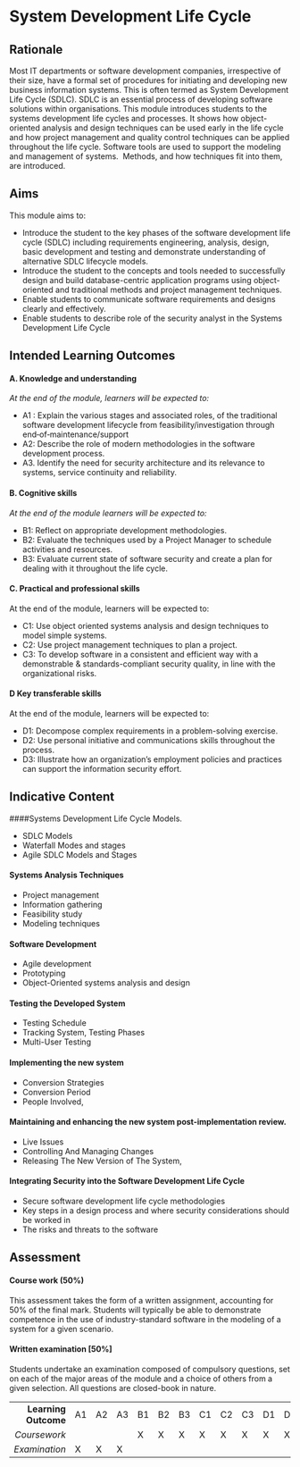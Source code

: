 # System Development Life Cycle

## Rationale
Most IT departments or software development companies, irrespective of their size, have a formal set of procedures for initiating and developing new business information systems. This is often termed as System Development Life Cycle (SDLC). SDLC is an essential process of developing software solutions within organisations. This module introduces students to the systems development life cycles and processes. It shows how object-oriented analysis and design techniques can be used early in the life cycle and how project management and quality control techniques can be applied throughout the life cycle. Software tools are used to support the modeling and management of systems.  Methods, and how techniques fit into them, are introduced. 

## Aims
This module aims to:
* Introduce the student to the key phases of the software development life cycle (SDLC) including requirements engineering, analysis, design, basic development and testing and demonstrate understanding of alternative SDLC lifecycle models.
* Introduce the student to the concepts and tools needed to successfully design and build database-centric application programs using object-oriented and traditional methods and project management techniques.
* Enable students to communicate software requirements and designs clearly and effectively.
* Enable students to describe role of the security analyst in the Systems Development Life Cycle

## Intended Learning Outcomes

#### A. Knowledge and understanding
*At the end of the module, learners will be expected to:*
* A1 : Explain the various stages and associated roles, of the traditional software development lifecycle from feasibility/investigation through end‐of‐maintenance/support 
* A2: Describe the role of modern methodologies in the software development process.
* A3. Identify the need for security architecture and its relevance to systems, service continuity and reliability.

#### B. Cognitive skills
*At the end of the module learners will be expected to:*
* B1: Reflect on appropriate development methodologies. 
* B2:  Evaluate the techniques used by a Project Manager to schedule activities and resources.
* B3: Evaluate current state of software security and create a plan for dealing with it throughout the life cycle.

#### C. Practical and professional skills
At the end of the module, learners will be expected to:
* C1: Use object oriented systems analysis and design techniques to model simple systems. 
* C2: Use project management techniques to plan a project. 
* C3: To develop software in a consistent and efficient way with a demonstrable & standards-compliant security quality, in line with the organizational risks.

#### D Key transferable skills 
At the end of the module, learners will be expected to:
* D1: Decompose complex requirements in a problem-solving exercise.
* D2: Use personal initiative and communications skills throughout the process.
* D3: Illustrate how an organization’s employment policies and practices can support the information security effort.

## Indicative Content

####Systems Development Life Cycle Models.
* SDLC Models
* Waterfall Modes and stages
* Agile SDLC Models and Stages 

#### Systems Analysis Techniques 
* Project management 
* Information gathering 
* Feasibility study 
* Modeling techniques 

#### Software Development 
* Agile development 
* Prototyping 
* Object-Oriented systems analysis and design

#### Testing the Developed System 
* Testing Schedule
* Tracking System, Testing Phases 
* Multi-User Testing

#### Implementing the new system 
* Conversion Strategies
* Conversion Period
* People Involved, 

#### Maintaining and enhancing the new system post-implementation review.
* Live Issues
* Controlling And Managing Changes
* Releasing The New Version of The System,

#### Integrating Security into the Software Development Life Cycle
* Secure software development life cycle methodologies
* Key steps in a design process and where security considerations should be worked in
* The risks and threats to the software


## Assessment 
#### Course work (50%)
This assessment takes the form of a written assignment, accounting for 50% of the final mark. Students will typically be able to demonstrate competence in the use of industry-standard software in the modeling of a system for a given scenario. 

#### Written examination [50%]
Students undertake an examination composed of compulsory questions, set on each of the major areas of the module and a choice of others from a given selection. All questions are closed-book in nature.

|   |   |   |   |   |   |   |   |   |   |   |   |   |
|---:|---|---|---|---|---|---|---|---|---|---|---|---|
| **Learning Outcome** | A1 | A2 | A3 | B1 | B2 | B3 | C1 | C2 | C3 | D1 | D2 | D3 |
| *Coursework* |   |   |   | X | X | X | X | X | X | X | X | X | 
| *Examination* | X | X | X |  |   |   |   |   |   |   |   |   | 
